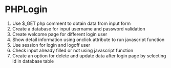 # PHPLogin
1. Use $_GET php comment to obtain data from input form
2. Create a database for input username and password validation
3. Create welcome page for different login user
4. Show detail information using onclick attribute to run javascript function
5. Use session for login and logoff user
6. Check input already filled or not using javascript function
7. Create an option for delete and update data after login page by selecting id in database table
